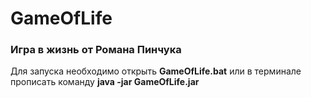 # GameOfLife
<h3>Игра в жизнь от Романа Пинчука</h3>

Для запуска необходимо открыть **GameOfLife.bat** или в терминале прописать команду **java -jar GameOfLife.jar**

